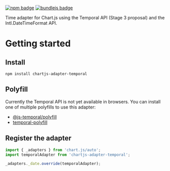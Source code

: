 [![npm badge](https://img.shields.io/npm/v/chartjs-adapter-temporal)](https://www.npmjs.com/package/chartjs-adapter-temporal)
[![bundlejs badge](https://deno.bundlejs.com/?badge&q=chartjs-adapter-temporal)](https://bundlejs.com/?q=chartjs-adapter-temporal)

Time adapter for Chart.js using the Temporal API (Stage 3 proposal) and the Intl.DateTimeFormat API.

# Getting started

## Install

```
npm install chartjs-adapter-temporal
```

## Polyfill

Currently the Temporal API is not yet available in browsers. You can install one of multiple polyfills to use this adapter:

- [@js-temporal/polyfill
  ](https://www.npmjs.com/package/@js-temporal/polyfill)
- [temporal-polyfill](https://www.npmjs.com/package/temporal-polyfill)

## Register the adapter

```ts
import { _adapters } from 'chart.js/auto';
import temporalAdapter from 'chartjs-adapter-temporal';

_adapters._date.override(temporalAdapter);
```
